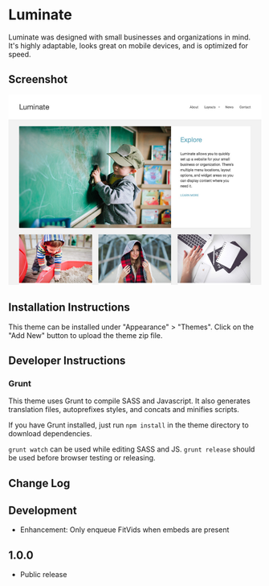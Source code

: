 # Luminate

Luminate was designed with small businesses and organizations in mind. It's highly adaptable, looks great on mobile devices, and is optimized for speed.

## Screenshot

![Luminate Screenshot](https://github.com/DevPress/devpress-luminate/blob/master/screenshot.jpg)

## Installation Instructions

This theme can be installed under "Appearance" > "Themes".  Click on the "Add New" button to upload the theme zip file.

## Developer Instructions

### Grunt

This theme uses Grunt to compile SASS and Javascript.  It also generates translation files, autoprefixes styles, and concats and minifies scripts.

If you have Grunt installed, just run `npm install` in the theme directory to download dependencies.

`grunt watch` can be used while editing SASS and JS.
`grunt release` should be used before browser testing or releasing.

## Change Log

Development
---

* Enhancement: Only enqueue FitVids when embeds are present

1.0.0
---

* Public release